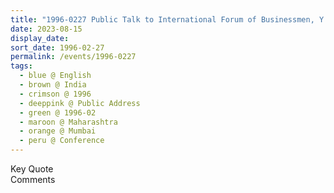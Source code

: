 ```yaml
---
title: "1996-0227 Public Talk to International Forum of Businessmen, Y. P. O. Conference, Oberoi Hotel, Mumbai, Maharashtra, India"
date: 2023-08-15
display_date: 
sort_date: 1996-02-27
permalink: /events/1996-0227
tags:
  - blue @ English
  - brown @ India
  - crimson @ 1996
  - deeppink @ Public Address
  - green @ 1996-02
  - maroon @ Maharashtra
  - orange @ Mumbai
  - peru @ Conference
---
```


<wave-list>
  <list-title color="green" width="75">Key Quote</list-title>
  <list-item color="BlanchedAlmond"  width="200"></list-item>
  <list-item color="Lavender"></list-item>
  <list-item color="BlanchedAlmond"></list-item>
</wave-list>

<br>

<wave-list>
  <list-title color="green" width="75">Comments</list-title>
  <list-item color="BlanchedAlmond"  width="200"></list-item>
  <list-item color="Lavender"></list-item>
  <list-item color="BlanchedAlmond"></list-item>
</wave-list>